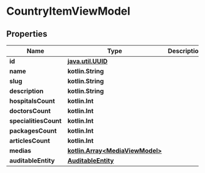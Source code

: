 
# CountryItemViewModel

## Properties
Name | Type | Description | Notes
------------ | ------------- | ------------- | -------------
**id** | [**java.util.UUID**](java.util.UUID.md) |  |  [optional]
**name** | **kotlin.String** |  |  [optional]
**slug** | **kotlin.String** |  |  [optional]
**description** | **kotlin.String** |  |  [optional]
**hospitalsCount** | **kotlin.Int** |  |  [optional]
**doctorsCount** | **kotlin.Int** |  |  [optional]
**specialitiesCount** | **kotlin.Int** |  |  [optional]
**packagesCount** | **kotlin.Int** |  |  [optional]
**articlesCount** | **kotlin.Int** |  |  [optional]
**medias** | [**kotlin.Array&lt;MediaViewModel&gt;**](MediaViewModel.md) |  |  [optional]
**auditableEntity** | [**AuditableEntity**](AuditableEntity.md) |  |  [optional]



